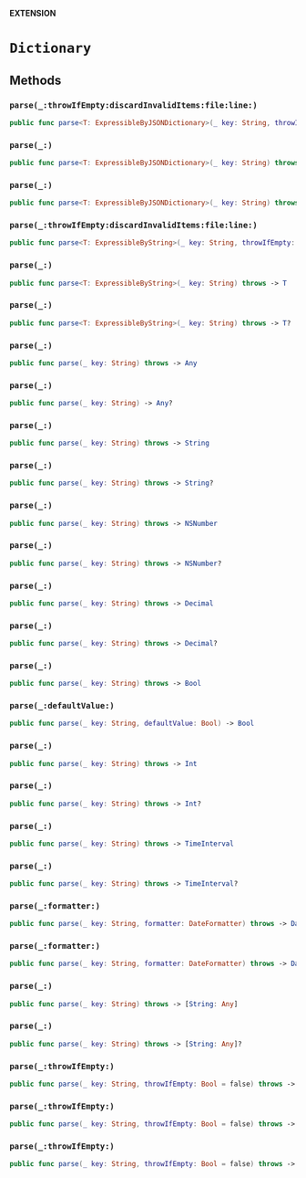 **EXTENSION**

# `Dictionary`

## Methods
### `parse(_:throwIfEmpty:discardInvalidItems:file:line:)`

```swift
public func parse<T: ExpressibleByJSONDictionary>(_ key: String, throwIfEmpty: Bool = false, discardInvalidItems: Bool = true, file: StaticString = #file, line: UInt = #line) throws -> [T]
```

### `parse(_:)`

```swift
public func parse<T: ExpressibleByJSONDictionary>(_ key: String) throws -> T
```

### `parse(_:)`

```swift
public func parse<T: ExpressibleByJSONDictionary>(_ key: String) throws -> T?
```

### `parse(_:throwIfEmpty:discardInvalidItems:file:line:)`

```swift
public func parse<T: ExpressibleByString>(_ key: String, throwIfEmpty: Bool = false, discardInvalidItems: Bool = true, file: StaticString = #file, line: UInt = #line) throws -> [T]
```

### `parse(_:)`

```swift
public func parse<T: ExpressibleByString>(_ key: String) throws -> T
```

### `parse(_:)`

```swift
public func parse<T: ExpressibleByString>(_ key: String) throws -> T?
```

### `parse(_:)`

```swift
public func parse(_ key: String) throws -> Any
```

### `parse(_:)`

```swift
public func parse(_ key: String) -> Any?
```

### `parse(_:)`

```swift
public func parse(_ key: String) throws -> String
```

### `parse(_:)`

```swift
public func parse(_ key: String) throws -> String?
```

### `parse(_:)`

```swift
public func parse(_ key: String) throws -> NSNumber
```

### `parse(_:)`

```swift
public func parse(_ key: String) throws -> NSNumber?
```

### `parse(_:)`

```swift
public func parse(_ key: String) throws -> Decimal
```

### `parse(_:)`

```swift
public func parse(_ key: String) throws -> Decimal?
```

### `parse(_:)`

```swift
public func parse(_ key: String) throws -> Bool
```

### `parse(_:defaultValue:)`

```swift
public func parse(_ key: String, defaultValue: Bool) -> Bool
```

### `parse(_:)`

```swift
public func parse(_ key: String) throws -> Int
```

### `parse(_:)`

```swift
public func parse(_ key: String) throws -> Int?
```

### `parse(_:)`

```swift
public func parse(_ key: String) throws -> TimeInterval
```

### `parse(_:)`

```swift
public func parse(_ key: String) throws -> TimeInterval?
```

### `parse(_:formatter:)`

```swift
public func parse(_ key: String, formatter: DateFormatter) throws -> Date
```

### `parse(_:formatter:)`

```swift
public func parse(_ key: String, formatter: DateFormatter) throws -> Date?
```

### `parse(_:)`

```swift
public func parse(_ key: String) throws -> [String: Any]
```

### `parse(_:)`

```swift
public func parse(_ key: String) throws -> [String: Any]?
```

### `parse(_:throwIfEmpty:)`

```swift
public func parse(_ key: String, throwIfEmpty: Bool = false) throws -> [String]
```

### `parse(_:throwIfEmpty:)`

```swift
public func parse(_ key: String, throwIfEmpty: Bool = false) throws -> [[String: Any]]
```

### `parse(_:throwIfEmpty:)`

```swift
public func parse(_ key: String, throwIfEmpty: Bool = false) throws -> [[String: Any]]?
```
